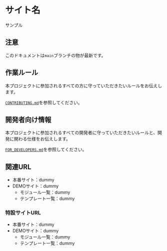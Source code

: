 # サイト名

サンプル

## 注意

このドキュメントは`main`ブランチの物が最新です。

## 作業ルール

本プロジェクトに参加されるすべての方に守っていただきたいルールをお伝えします。

[`CONTRIBUTING.md`](CONTRIBUTING.md)を参照してください。

## 開発者向け情報

本プロジェクトに参加されるすべての開発者に守っていただきたいルールと、開発に関わる仕様をお伝えします。

[`FOR_DEVELOPERS.md`](FOR_DEVELOPER.md)を参照してください。

## 関連URL

- 本番サイト：dummy
- DEMOサイト：dummy
  - モジュール一覧：dummy
  - テンプレート一覧：dummy

### 特設サイトURL

- 本番サイト：dummy
- DEMOサイト：dummy
  - モジュール一覧：dummy
  - テンプレート一覧：dummy
